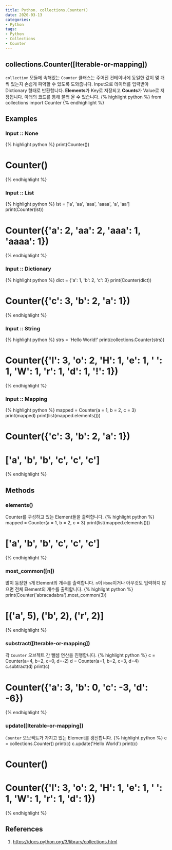 ```yaml
---
title: Python. collections.Counter()
date: 2020-03-13
categories:
- Python
tags:
- Python
- Collections
- Counter
---
```


## collections.Counter([Iterable-or-mapping])
`collection` 모듈에 속해있는 `Counter` 클래스는 주어진 컨테이너에 동일한 값이 몇 개씩 있는지 손쉽게 파악할 수 있도록 도와줍니다. Input으로 데이터를 입력받아 Dictionary 형태로 반환합니다. **Elements**가 Key로 저장되고 **Counts**가 Value로 저장됩니다. 아래의 코드를 통해 불러 올 수 있습니다.
{% highlight python %}
from collections import Counter
{% endhighlight %}



## Examples

### Input :: None
{% highlight python %}
print(Counter())
# Counter()
{% endhighlight %}

### Input :: List 
{% highlight python %}
lst = ['a', 'aa', 'aaa', 'aaaa', 'a', 'aa']
print(Counter(lst))
# Counter({'a': 2, 'aa': 2, 'aaa': 1, 'aaaa': 1})
{% endhighlight %}

### Input :: Dictionary
{% highlight python %}
dict = {'a': 1, 'b': 2, 'c': 3}
print(Counter(dict))
# Counter({'c': 3, 'b': 2, 'a': 1})
{% endhighlight %}

### Input :: String
{% highlight python %}
strs = 'Hello World!'
print(collections.Counter(strs))
# Counter({'l': 3, 'o': 2, 'H': 1, 'e': 1, ' ': 1, 'W': 1, 'r': 1, 'd': 1, '!': 1})
{% endhighlight %}

### Input :: Mapping
{% highlight python %}
mapped = Counter(a = 1, b = 2, c = 3)
print(mapped)
print(list(mapped.elements()))
# Counter({'c': 3, 'b': 2, 'a': 1})
# ['a', 'b', 'b', 'c', 'c', 'c']
{% endhighlight %}

## Methods

### elements()
Counter를 구성하고 있는 Element들을 출력합니다.
{% highlight python %}
mapped = Counter(a = 1, b = 2, c = 3)
print(list(mapped.elements()))
# ['a', 'b', 'b', 'c', 'c', 'c']
{% endhighlight %}

### most_common([n])
많이 등장한 `n`개 Element의 개수를 출력합니다. `n`이 `None`이거나 아무것도 입력하지 않으면 전체 Element의 개수를 출력합니다.
{% highlight python %}
print(Counter('abracadabra').most_common(3))
# [('a', 5), ('b', 2), ('r', 2)]
{% endhighlight %}

### substract([Iterable-or-mapping])
각 `Counter` 오브젝트 간 뺄셈 연산을 진행합니다.
{% highlight python %}
c = Counter(a=4, b=2, c=0, d=-2)
d = Counter(a=1, b=2, c=3, d=4)
c.subtract(d)
print(c)
# Counter({'a': 3, 'b': 0, 'c': -3, 'd': -6})
{% endhighlight %}

### update([Iterable-or-mapping])
`Counter` 오브젝트가 가지고 있는 Element를 갱신합니다.
{% highlight python %}
c = collections.Counter()
print(c)
c.update('Hello World')
print(c)
# Counter()
# Counter({'l': 3, 'o': 2, 'H': 1, 'e': 1, ' ': 1, 'W': 1, 'r': 1, 'd': 1})
{% endhighlight %}

## References
1. https://docs.python.org/3/library/collections.html

